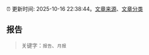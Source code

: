 :alarm_clock: 更新时间: 2025-10-16 22:38:44。[文章来源](/README.md)、[文章分类](/TAGS.md)

## 报告


> 关键字：`报告`、`月报`



